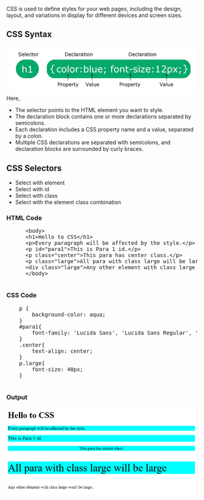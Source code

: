 CSS is used to define styles for your web pages, including the design, layout, and variations in display for different devices and screen sizes.

## CSS Syntax
![CSS structure](cssimages/Capture.png)  
Here,
- The selector points to the HTML element you want to style.
- The declaration block contains one or more declarations separated by semicolons.
- Each declaration includes a CSS property name and a value, separated by a colon.
- Multiple CSS declarations are separated with semicolons, and declaration blocks are surrounded by curly braces.

## CSS Selectors
- Select with element
- Select with id
- Select with class
- Select with the element class combination

<div>
  <div>
    <h3>HTML Code</h3>
    <pre>
      &lt;body&gt;
      &lt;h1&gt;Hello to CSS&lt;/h1&gt;
      &lt;p&gt;Every paragraph will be affected by the style.&lt;/p&gt;
      &lt;p id="para1"&gt;This is Para 1 id.&lt;/p&gt;
      &lt;p class="center"&gt;This para has center class.&lt;/p&gt;
      &lt;p class="large"&gt;All para with class large will be large&lt;/p&gt;
      &lt;div class="large"&gt;Any other element with class large won't be large..&lt;/div&gt;
      &lt;/body&gt;
    </pre>
    <h3>CSS Code</h3>
    <pre>
    p {
        background-color: aqua;
    }
    #para1{
        font-family: 'Lucida Sans', 'Lucida Sans Regular', 'Lucida Grande', 'Lucida Sans Unicode', Geneva, Verdana, sans-serif;
    }
    .center{
        text-align: center;
    }
    p.large{
        font-size: 40px;
    }
    </pre>
  </div>
  <div>
    <h3>Output</h3>
    <img src="./cssimages/csssyntax.png">
  </div>
</div>
